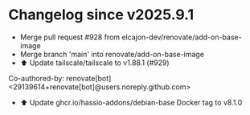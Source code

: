# Changelog since v2025.9.1
- Merge pull request #928 from elcajon-dev/renovate/add-on-base-image 
- Merge branch 'main' into renovate/add-on-base-image 
- ⬆️ Update tailscale/tailscale to v1.88.1 (#929)

Co-authored-by: renovate[bot] <29139614+renovate[bot]@users.noreply.github.com> 
- ⬆️ Update ghcr.io/hassio-addons/debian-base Docker tag to v8.1.0 
